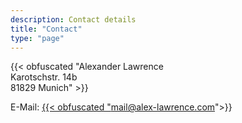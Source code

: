 ```yaml
---
description: Contact details
title: "Contact"
type: "page"
---
```


<section class="address">{{< obfuscated "Alexander Lawrence<br>Karotschstr. 14b<br>81829 Munich" >}}</section>

E-Mail: <a class="e-mail" href="#">{{< obfuscated "mail@alex-lawrence.com">}}</a>

